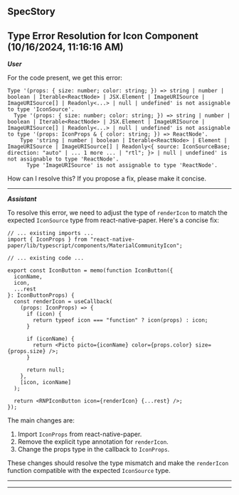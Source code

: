 ## SpecStory

## Type Error Resolution for Icon Component (10/16/2024, 11:16:16 AM)

_**User**_

For the code present, we get this error:
```
Type '(props: { size: number; color: string; }) => string | number | boolean | Iterable<ReactNode> | JSX.Element | ImageURISource | ImageURISource[] | Readonly<...> | null | undefined' is not assignable to type 'IconSource'.
  Type '(props: { size: number; color: string; }) => string | number | boolean | Iterable<ReactNode> | JSX.Element | ImageURISource | ImageURISource[] | Readonly<...> | null | undefined' is not assignable to type '(props: IconProps & { color: string; }) => ReactNode'.
    Type 'string | number | boolean | Iterable<ReactNode> | Element | ImageURISource | ImageURISource[] | Readonly<{ source: IconSourceBase; direction: "auto" | ... 1 more ... | "rtl"; }> | null | undefined' is not assignable to type 'ReactNode'.
      Type 'ImageURISource' is not assignable to type 'ReactNode'.
```
How can I resolve this? If you propose a fix, please make it concise.

---

_**Assistant**_

To resolve this error, we need to adjust the type of `renderIcon` to match the expected `IconSource` type from react-native-paper. Here's a concise fix:

```typescript:design-system/IconButton.tsx
// ... existing imports ...
import { IconProps } from "react-native-paper/lib/typescript/components/MaterialCommunityIcon";

// ... existing code ...

export const IconButton = memo(function IconButton({
  iconName,
  icon,
  ...rest
}: IconButtonProps) {
  const renderIcon = useCallback(
    (props: IconProps) => {
      if (icon) {
        return typeof icon === "function" ? icon(props) : icon;
      }

      if (iconName) {
        return <Picto picto={iconName} color={props.color} size={props.size} />;
      }

      return null;
    },
    [icon, iconName]
  );

  return <RNPIconButton icon={renderIcon} {...rest} />;
});
```

The main changes are:

1. Import `IconProps` from react-native-paper.
2. Remove the explicit type annotation for `renderIcon`.
3. Change the props type in the callback to `IconProps`.

These changes should resolve the type mismatch and make the `renderIcon` function compatible with the expected `IconSource` type.

---



---

